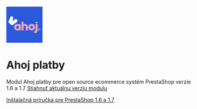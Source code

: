 ![Ahoj platby Logo](/logo.png)
# Ahoj platby
Modul Ahoj platby pre open source ecommerce systém PrestaShop verzie 1.6 a 1.7
[Stiahnuť aktuálnu verziu modulu](https://github.com/ahoj-shopping/ahojplatby/releases/latest)

[Inštalačná príručka pre PrestaShop 1.6 a 1.7](https://github.com/ahoj-shopping/ahojplatby/blob/master/install_Ahoj_platby_PrestaShop_1.6_a_1.7.pdf)
